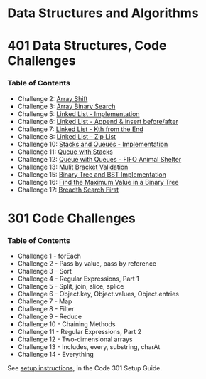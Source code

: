 # Data Structures and Algorithms

# 401 Data Structures, Code Challenges

### Table of Contents

- Challenge 2: [Array Shift](javascript/code-challenges/arrayShift/README.md)
- Challenge 3: [Array Binary Search](javascript/code-challenges/arrayBinarySearch/README.md)
- Challenge 5: [Linked List - Implementation](javascript/code-challenges/linkedList/README.md)
- Challenge 6: [Linked List - Append & insert before/after](javascript/code-challenges/linkedList/README2.md)
- Challenge 7: [Linked List - Kth from the End](javascript/code-challenges/linkedList/README3.md)
- Challenge 8: [Linked List - Zip List](javascript/code-challenges/linkedList/README4.md)
- Challenge 10: [Stacks and Queues - Implementation](javascript/code-challenges/stacksAndQueues/README.md)
- Challenge 11: [Queue with Stacks](javascript/code-challenges/queueWithStacks/README.md)
- Challenge 12: [Queue with Queues - FIFO Animal Shelter](javascript/code-challenges/fifoAnimalShelter/README.md)
- Challenge 13: [Mulit Bracket Validation](javascript/code-challenges/multiBracketValidation/README.md)
- Challenge 15: [Binary Tree and BST Implementation](javascript/code-challenges/tree/README.md)
- Challenge 16: [Find the Maximum Value in a Binary Tree](javascript/code-challenges/tree/README2.md)
- Challenge 17: [Breadth Search First](javascript/code-challenges/tree/README3.md)


# 301 Code Challenges

### Table of Contents

- Challenge 1 - forEach
- Challenge 2 - Pass by value, pass by reference
- Challenge 3 - Sort
- Challenge 4 - Regular Expressions, Part 1
- Challenge 5 - Split, join, slice, splice
- Challenge 6 - Object.key, Object.values, Object.entries
- Challenge 7 - Map
- Challenge 8 - Filter
- Challenge 9 - Reduce
- Challenge 10 - Chaining Methods
- Challenge 11 - Regular Expressions, Part 2
- Challenge 12 - Two-dimensional arrays
- Challenge 13 - Includes, every, substring, charAt
- Challenge 14 - Everything

See [setup instructions](https://codefellows.github.io/setup-guide/code-301/3-code-challenges), in the Code 301 Setup Guide.

